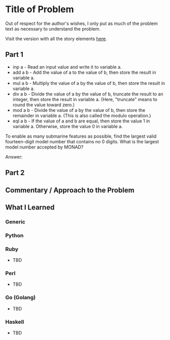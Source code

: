 # Title of Problem

Out of respect for the author's wishes, I only put as much of the problem text as necessary to understand the problem.

Visit the version with all the story elements [here](https://adventofcode.com/2021/day/24).

## Part 1
- inp a - Read an input value and write it to variable a.
- add a b - Add the value of a to the value of b, then store the result in variable a.
- mul a b - Multiply the value of a by the value of b, then store the result in variable a.
- div a b - Divide the value of a by the value of b, truncate the result to an integer, then store the result in variable a. (Here, "truncate" means to round the value toward zero.)
- mod a b - Divide the value of a by the value of b, then store the remainder in variable a. (This is also called the modulo operation.)
- eql a b - If the value of a and b are equal, then store the value 1 in variable a. Otherwise, store the value 0 in variable a.

To enable as many submarine features as possible, find the largest valid fourteen-digit model number that contains no 0 digits. What is the largest model number accepted by MONAD?

Answer: 

## Part 2

## Commentary / Approach to the Problem

## What I Learned

### Generic

### Python

### Ruby
- TBD
### Perl
- TBD
### Go (Golang)
- TBD
### Haskell
- TBD